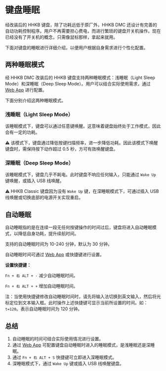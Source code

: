 # 键盘睡眠
经改装后的 HHKB 键盘，除了功耗远低于原厂外，HHKB DMC 还设计有完善的自动功耗控制程序。用户不再需要担心费电，而进行繁琐的键盘开关机操作。现在已经没有了开关机的概念，只需像鼠标那样，拿起来就用。

下面对键盘的睡眠进行详细介绍，以便用户根据自身需求进行个性化配置。

## 两种睡眠模式
经 HHKB DMC 改装后的 HHKB 键盘支持两种睡眠模式：浅睡眠（Light Sleep Mode）和深睡眠（Deep Sleep Mode）。用户可以结合实际使用需求，通过 [Web App](https://keyboard.xorlink.com) 进行配置。

下面分别介绍这两种睡眠模式。

### 浅睡眠（Light Sleep Mode）

该睡眠模式下，键盘可以通过任意键唤醒。这意味着键盘始终处于工作模式，因此会有一定的功耗。

⚠️ 该模式下，键盘通过降低按键扫描频率，进一步降低功耗。因此该模式下唤醒键盘时，需保持按下动作超过 0.5 秒，方可有效唤醒键盘。

### 深睡眠（Deep Sleep Mode）

该睡眠模式下，键盘几乎不耗电。此时键盘不响应任何输入，只能通过 `Wake Up` 键唤醒，或插入 USB 线唤醒。

⚠️ HHKB Classic 键盘因为没有 `Wake Up` 键，在深睡眠模式下，可通过插入 USB 线唤醒或切换底部的电源开关实现重启。

## 自动睡眠

自动睡眠指的是在连续一段无任何按键操作的时间过后，键盘将进入自动睡眠模式，以降低自身功耗，提升续航时间。

支持的自动睡眠时间为 10-240 分钟，默认为 30 分钟。

自动睡眠时间可通过 [Web App](https://keyboard.xorlink.com) 或快捷键进行设置。

**设置快捷键：**

 `Fn + 右 ALT + -` 减少自动睡眠时间。

 `Fn + 右 ALT + +` 增加自动睡眠时间。

注：当使用快捷键修改自动睡眠时间时，请先将输入法切换到英文输入，然后将光标定位到文本输入框。此时操作上述快捷键可显示当前所设置的时间。如：`t=120`。表示自动睡眠时间为 120 分钟。


## 总结
1. 自动睡眠的时间可结合实际使用情况进行设置。
2. 通过 [Web App](https://keyboard.xorlink.com) 可配置键盘自动睡眠时进入的睡眠模式，是浅睡眠还是深睡眠。
3. 通过 `Fn + 右 ALT + S` 快捷键可立即进入深睡眠模式。
4. 深睡眠模式下，通过 `Wake Up` 键或插入 USB 线唤醒键盘。

